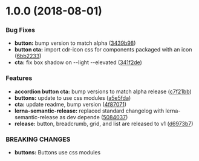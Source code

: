 <a name="1.0.0"></a>
# 1.0.0 (2018-08-01)


### Bug Fixes

* **button:** bump version to match alpha ([3439b98](https://github.com/rei/rei-cedar/commit/3439b98))
* **button cta:** import cdr-icon css for components packaged with an icon ([6bb2233](https://github.com/rei/rei-cedar/commit/6bb2233))
* **cta:** fix box shadow on --light --elevated ([341f2de](https://github.com/rei/rei-cedar/commit/341f2de))


### Features

* **accordion button cta:** bump versions to match alpha release ([c7f21bb](https://github.com/rei/rei-cedar/commit/c7f21bb))
* **buttons:** update to use css modules ([a5e5fda](https://github.com/rei/rei-cedar/commit/a5e5fda))
* **cta:** update readme, bump version ([4f87071](https://github.com/rei/rei-cedar/commit/4f87071))
* **lerna-semantic-release:** replaced standard changelog with lerna-semantic-release as dev depende ([5084037](https://github.com/rei/rei-cedar/commit/5084037))
* **release:** button, breadcrumb, grid, and list are released to v1 ([d6973b7](https://github.com/rei/rei-cedar/commit/d6973b7))


### BREAKING CHANGES

* **buttons:** Buttons use css modules



